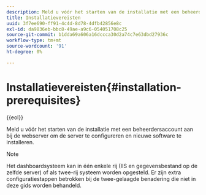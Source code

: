 ```yaml
---
description: Meld u vóór het starten van de installatie met een beheerdersaccount aan bij de webserver om de server te configureren en nieuwe software te installeren.
title: Installatievereisten
uuid: 3f7ee690-ff91-4c4d-8d78-4dfb42856e8c
exl-id: da9836eb-bbc8-49ae-a9c6-054051708c25
source-git-commit: b1dda69a606a16dccca30d2a74c7e63dbd27936c
workflow-type: tm+mt
source-wordcount: '91'
ht-degree: 0%

---
```


# Installatievereisten{#installation-prerequisites}

{{eol}}

Meld u vóór het starten van de installatie met een beheerdersaccount aan bij de webserver om de server te configureren en nieuwe software te installeren.

>[!NOTE]
>
>Het dashboardsysteem kan in één enkele rij (IIS en gegevensbestand op de zelfde server) of als twee-rij systeem worden opgesteld. Er zijn extra configuratiestappen betrokken bij de twee-gelaagde benadering die niet in deze gids worden behandeld.
